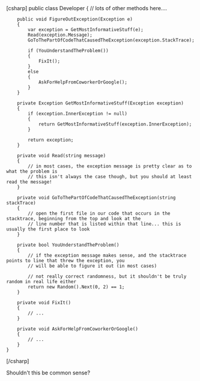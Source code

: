 <div>
[csharp]
    public class Developer
    {
        // lots of other methods here....
 
        public void FigureOutException(Exception e)
        {
            var exception = GetMostInformativeStuff(e);
            Read(exception.Message);
            GoToThePartOfCodeThatCausedTheException(exception.StackTrace);
 
            if (YouUnderstandTheProblem())
            {
                FixIt();
            }
            else
            {
                AskForHelpFromCoworkerOrGoogle();
            }
        }
 
        private Exception GetMostInformativeStuff(Exception exception)
        {
            if (exception.InnerException != null)
            {
                return GetMostInformativeStuff(exception.InnerException);
            }
 
            return exception;
        }
 
        private void Read(string message)
        {
            // in most cases, the exception message is pretty clear as to what the problem is
            // this isn't always the case though, but you should at least read the message!
        }
 
        private void GoToThePartOfCodeThatCausedTheException(string stackTrace)
        {
            // open the first file in our code that occurs in the stacktrace, beginning from the top and look at the
            // line number that is listed within that line... this is usually the first place to look
        }
 
        private bool YouUnderstandTheProblem()
        {
            // if the exception message makes sense, and the stacktrace points to line that threw the exception, you
            // will be able to figure it out (in most cases)
 
            // not really correct randomness, but it shouldn't be truly random in real life either
            return new Random().Next(0, 2) == 1;
        }
 
        private void FixIt()
        {
            // ...
        }
 
        private void AskForHelpFromCoworkerOrGoogle()
        {
            // ...
        }
    }
[/csharp]
</div>

Shouldn't this be common sense?